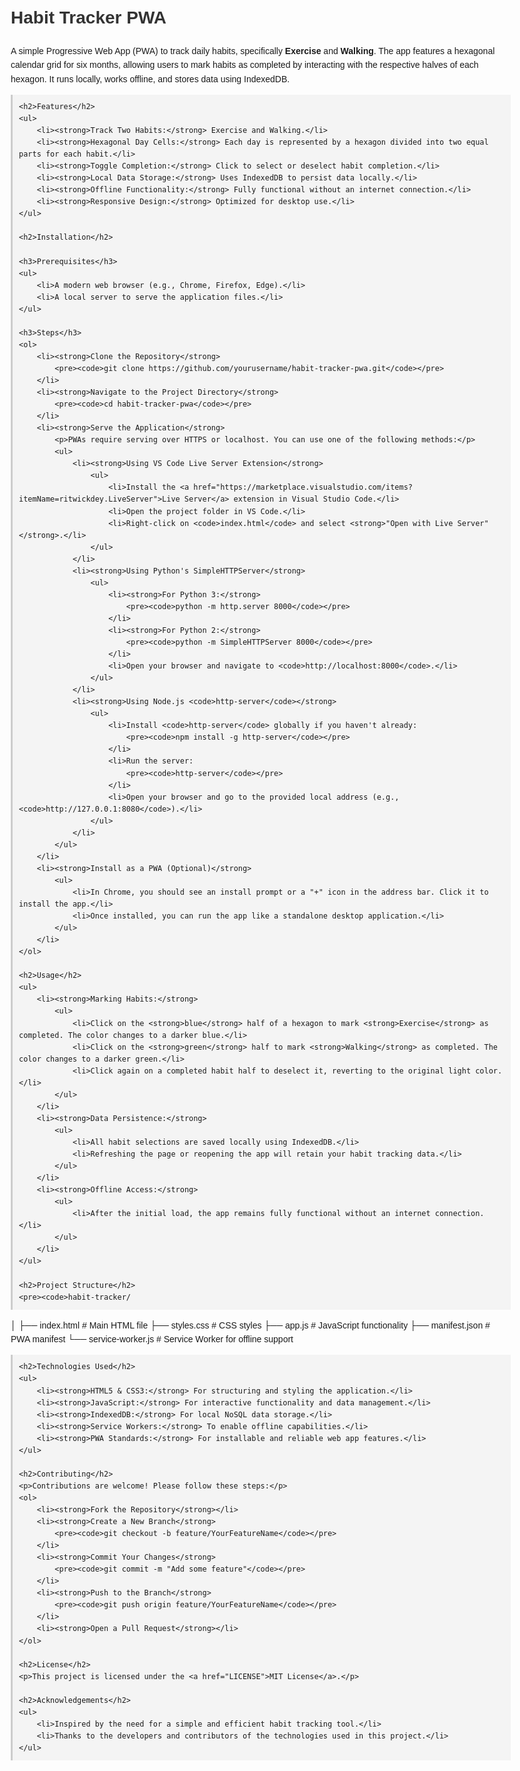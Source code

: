 <!DOCTYPE html>
<html lang="en">
<head>
    <meta charset="UTF-8">
    <title>Habit Tracker PWA</title>
    <style>
        body {
            font-family: Arial, sans-serif;
            line-height: 1.6;
            margin: 20px;
            max-width: 800px;
        }
        h1, h2, h3 {
            color: #333;
        }
        pre {
            background-color: #f4f4f4;
            padding: 10px;
            border-left: 3px solid #ccc;
            overflow-x: auto;
        }
        code {
            background-color: #f4f4f4;
            padding: 2px 4px;
            border-radius: 4px;
        }
        a {
            color: #1a0dab;
            text-decoration: none;
        }
        a:hover {
            text-decoration: underline;
        }
        ul {
            list-style-type: disc;
            margin-left: 20px;
        }
        blockquote {
            border-left: 4px solid #ccc;
            padding-left: 10px;
            color: #555;
            margin: 20px 0;
        }
    </style>
</head>
<body>
    <h1>Habit Tracker PWA</h1>
    <p>A simple Progressive Web App (PWA) to track daily habits, specifically <strong>Exercise</strong> and <strong>Walking</strong>. The app features a hexagonal calendar grid for six months, allowing users to mark habits as completed by interacting with the respective halves of each hexagon. It runs locally, works offline, and stores data using IndexedDB.</p>
    
    <h2>Features</h2>
    <ul>
        <li><strong>Track Two Habits:</strong> Exercise and Walking.</li>
        <li><strong>Hexagonal Day Cells:</strong> Each day is represented by a hexagon divided into two equal parts for each habit.</li>
        <li><strong>Toggle Completion:</strong> Click to select or deselect habit completion.</li>
        <li><strong>Local Data Storage:</strong> Uses IndexedDB to persist data locally.</li>
        <li><strong>Offline Functionality:</strong> Fully functional without an internet connection.</li>
        <li><strong>Responsive Design:</strong> Optimized for desktop use.</li>
    </ul>
    
    <h2>Installation</h2>
    
    <h3>Prerequisites</h3>
    <ul>
        <li>A modern web browser (e.g., Chrome, Firefox, Edge).</li>
        <li>A local server to serve the application files.</li>
    </ul>
    
    <h3>Steps</h3>
    <ol>
        <li><strong>Clone the Repository</strong>
            <pre><code>git clone https://github.com/yourusername/habit-tracker-pwa.git</code></pre>
        </li>
        <li><strong>Navigate to the Project Directory</strong>
            <pre><code>cd habit-tracker-pwa</code></pre>
        </li>
        <li><strong>Serve the Application</strong>
            <p>PWAs require serving over HTTPS or localhost. You can use one of the following methods:</p>
            <ul>
                <li><strong>Using VS Code Live Server Extension</strong>
                    <ul>
                        <li>Install the <a href="https://marketplace.visualstudio.com/items?itemName=ritwickdey.LiveServer">Live Server</a> extension in Visual Studio Code.</li>
                        <li>Open the project folder in VS Code.</li>
                        <li>Right-click on <code>index.html</code> and select <strong>"Open with Live Server"</strong>.</li>
                    </ul>
                </li>
                <li><strong>Using Python's SimpleHTTPServer</strong>
                    <ul>
                        <li><strong>For Python 3:</strong>
                            <pre><code>python -m http.server 8000</code></pre>
                        </li>
                        <li><strong>For Python 2:</strong>
                            <pre><code>python -m SimpleHTTPServer 8000</code></pre>
                        </li>
                        <li>Open your browser and navigate to <code>http://localhost:8000</code>.</li>
                    </ul>
                </li>
                <li><strong>Using Node.js <code>http-server</code></strong>
                    <ul>
                        <li>Install <code>http-server</code> globally if you haven't already:
                            <pre><code>npm install -g http-server</code></pre>
                        </li>
                        <li>Run the server:
                            <pre><code>http-server</code></pre>
                        </li>
                        <li>Open your browser and go to the provided local address (e.g., <code>http://127.0.0.1:8080</code>).</li>
                    </ul>
                </li>
            </ul>
        </li>
        <li><strong>Install as a PWA (Optional)</strong>
            <ul>
                <li>In Chrome, you should see an install prompt or a "+" icon in the address bar. Click it to install the app.</li>
                <li>Once installed, you can run the app like a standalone desktop application.</li>
            </ul>
        </li>
    </ol>
    
    <h2>Usage</h2>
    <ul>
        <li><strong>Marking Habits:</strong>
            <ul>
                <li>Click on the <strong>blue</strong> half of a hexagon to mark <strong>Exercise</strong> as completed. The color changes to a darker blue.</li>
                <li>Click on the <strong>green</strong> half to mark <strong>Walking</strong> as completed. The color changes to a darker green.</li>
                <li>Click again on a completed habit half to deselect it, reverting to the original light color.</li>
            </ul>
        </li>
        <li><strong>Data Persistence:</strong>
            <ul>
                <li>All habit selections are saved locally using IndexedDB.</li>
                <li>Refreshing the page or reopening the app will retain your habit tracking data.</li>
            </ul>
        </li>
        <li><strong>Offline Access:</strong>
            <ul>
                <li>After the initial load, the app remains fully functional without an internet connection.</li>
            </ul>
        </li>
    </ul>
    
    <h2>Project Structure</h2>
    <pre><code>habit-tracker/
│
├── index.html         # Main HTML file
├── styles.css         # CSS styles
├── app.js             # JavaScript functionality
├── manifest.json      # PWA manifest
└── service-worker.js  # Service Worker for offline support
</code></pre>
    
    <h2>Technologies Used</h2>
    <ul>
        <li><strong>HTML5 & CSS3:</strong> For structuring and styling the application.</li>
        <li><strong>JavaScript:</strong> For interactive functionality and data management.</li>
        <li><strong>IndexedDB:</strong> For local NoSQL data storage.</li>
        <li><strong>Service Workers:</strong> To enable offline capabilities.</li>
        <li><strong>PWA Standards:</strong> For installable and reliable web app features.</li>
    </ul>
    
    <h2>Contributing</h2>
    <p>Contributions are welcome! Please follow these steps:</p>
    <ol>
        <li><strong>Fork the Repository</strong></li>
        <li><strong>Create a New Branch</strong>
            <pre><code>git checkout -b feature/YourFeatureName</code></pre>
        </li>
        <li><strong>Commit Your Changes</strong>
            <pre><code>git commit -m "Add some feature"</code></pre>
        </li>
        <li><strong>Push to the Branch</strong>
            <pre><code>git push origin feature/YourFeatureName</code></pre>
        </li>
        <li><strong>Open a Pull Request</strong></li>
    </ol>
    
    <h2>License</h2>
    <p>This project is licensed under the <a href="LICENSE">MIT License</a>.</p>
    
    <h2>Acknowledgements</h2>
    <ul>
        <li>Inspired by the need for a simple and efficient habit tracking tool.</li>
        <li>Thanks to the developers and contributors of the technologies used in this project.</li>
    </ul>
</body>
</html>
